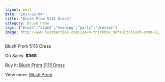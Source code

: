 ```yaml
---
layout: post
date: '2017-02-04'
title: "Blush Prom 5115 Dress"
category: Blush Prom
tags: ["blush","brand","evening","party","dresses"]
image: http://www.lustparties.com/12474-thickbox_default/blush-prom-5115-dress.jpg
---
```

Blush Prom 5115 Dress

On Sales: **$368**
<a href="https://www.lustparties.com/en/blush-prom/4642-blush-prom-5115-dress.html"><amp-img layout="responsive" width="600" height="600" src="//www.lustparties.com/12474-thickbox_default/blush-prom-5115-dress.jpg" alt="Blush Prom 5115 Dress 0" /></a>

Buy it: [Blush Prom 5115 Dress](https://www.lustparties.com/en/blush-prom/4642-blush-prom-5115-dress.html "Blush Prom 5115 Dress")

View more: [Blush Prom](https://www.lustparties.com/en/25-blush-prom "Blush Prom")